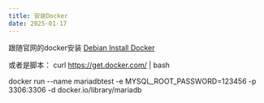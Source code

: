 ```yaml
---
title: 安装Docker
date: 2025-01-17
---
```

跟随官网的docker安装
[Debian Install Docker](https://docs.docker.com/engine/install/debian/)

或者是脚本：
curl https://get.docker.com/ | bash

docker run --name mariadbtest -e MYSQL_ROOT_PASSWORD=123456 -p 3306:3306 -d docker.io/library/mariadb

